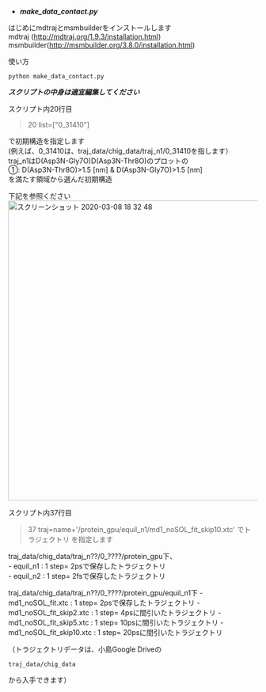 - ***make_data_contact.py***

はじめにmdtrajとmsmbuilderをインストールします   
mdtraj (http://mdtraj.org/1.9.3/installation.html)   
msmbuilder(http://msmbuilder.org/3.8.0/installation.html)   

使い方
```
python make_data_contact.py
```

***スクリプトの中身は適宜編集してください***

スクリプト内20行目   

> 20 list=["0_31410"]

で初期構造を指定します   
(例えば、0_31410は、traj_data/chig_data/traj_n1/0_31410を指します）      
traj_n1はD(Asp3N-Gly7O)D(Asp3N-Thr8O)のプロットの   
①: D(Asp3N-Thr8O)>1.5 [nm] & D(Asp3N-Gly7O)>1.5 [nm]    
を満たす領域から選んだ初期構造   

下記を参照ください      
<img width="606" alt="スクリーンショット 2020-03-08 18 32 48" src="https://user-images.githubusercontent.com/39581094/76160344-b177c480-616c-11ea-9054-ddb7e2d7f53f.png">

スクリプト内37行目

> 37     traj=name+'/protein_gpu/equil_n1/md1_noSOL_fit_skip10.xtc'
でトラジェクトリ を指定します   

traj_data/chig_data/traj_n??/0_????/protein_gpu下、   
    - equil_n1 : 1 step= 2psで保存したトラジェクトリ    
    - equil_n2 : 1 step= 2fsで保存したトラジェクトリ   

traj_data/chig_data/traj_n??/0_????/protein_gpu/equil_n1下
    - md1_noSOL_fit.xtc             : 1 step= 2psで保存したトラジェクトリ 
    - md1_noSOL_fit_skip2.xtc       : 1 step= 4psに間引いたトラジェクトリ 
    - md1_noSOL_fit_skip5.xtc       : 1 step= 10psに間引いたトラジェクトリ 
    - md1_noSOL_fit_skip10.xtc      : 1 step= 20psに間引いたトラジェクトリ

（トラジェクトリデータは、小島Google Driveの
```
traj_data/chig_data
```
から入手できます）      
